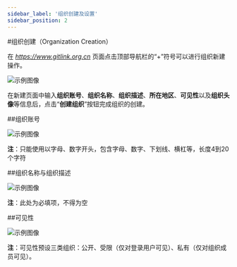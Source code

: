 ```yaml
---
sidebar_label: '组织创建及设置'      
sidebar_position: 2    
---
```

 #组织创建（Organization Creation）
 
 在 *https://www.gitlink.org.cn* 页面点击顶部导航栏的“+”符号可以进行组织新建操作。
 
 ![示例图像](gitlink_help_center/src/images/Org/imageOrg1.png)
 
 在新建页面中输入**组织账号**、**组织名称**、**组织描述**、**所在地区**、**可见性**以及**组织头像**等信息后，点击“**创建组织**”按钮完成组织的创建。

##组织账号

 ![示例图像](gitlink_help_center/src/images/gitlink.png)

**注**：只能使用以字母、数字开头，包含字母、数字、下划线、横杠等，长度4到20个字符

##组织名称与组织描述

 ![示例图像](gitlink_help_center/src/images/gitlink.png)

**注**：此处为必填项，不得为空

##可见性

 ![示例图像](gitlink_help_center/src/images/gitlink.png)

**注**：可见性预设三类组织：公开、受限（仅对登录用户可见）、私有（仅对组织成员可见）。
